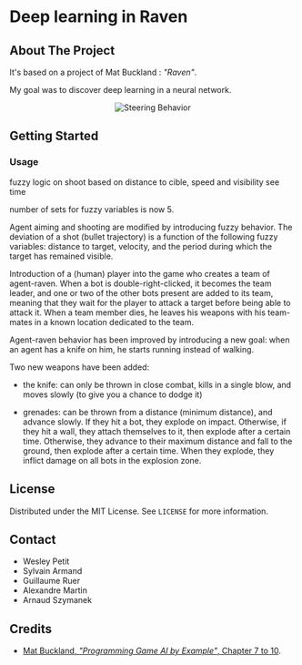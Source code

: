 # Deep learning in Raven
## About The Project
It's based on a project of Mat Buckland : *"Raven"*.  

My goal was to discover deep learning in a neural network.  

<p align="center">
  <img src="assets/1-steering-behavior.png" alt="Steering Behavior" />
</p>

## Getting Started
### Usage

fuzzy logic on shoot based on distance to cible, speed and visibility see time


number of sets for fuzzy variables is now 5.

Agent aiming and shooting are modified by introducing fuzzy behavior. The deviation of a shot (bullet trajectory) is a function of the following fuzzy variables: distance to target, velocity, and the period during which the target has remained visible.


Introduction of a (human) player into the game who creates a team of agent-raven. When a bot is double-right-clicked, it becomes the team leader, and one or two of the other bots present are added to its team, meaning that they wait for the player to attack a target before being able to attack it. When a team member dies, he leaves his weapons with his team-mates in a known location dedicated to the team.

Agent-raven behavior has been improved by introducing a new goal: when an agent has a knife on him, he starts running instead of walking.

Two new weapons have been added:
   - the knife: can only be thrown in close combat, kills in a single blow, and moves slowly (to give you a chance to dodge it)

   - grenades: can be thrown from a distance (minimum distance), and advance slowly. If they hit a bot, they explode on impact. 
     Otherwise, if they hit a wall, they attach themselves to it, then explode after a certain time.
     Otherwise, they advance to their maximum distance and fall to the ground, then explode after a certain time. 
     When they explode, they inflict damage on all bots in the explosion zone.



## License
Distributed under the MIT License. See `LICENSE` for more information.

## Contact
- Wesley Petit
- Sylvain Armand
- Guillaume Ruer
- Alexandre Martin
- Arnaud Szymanek

## Credits
- [Mat Buckland, *"Programming Game AI by Example"*, Chapter 7 to 10](http://www.ai-junkie.com/books/toc_pgaibe.html).
